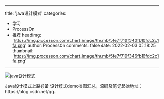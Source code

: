 
---
title: 'java设计模式'
categories: 
 - 学习
 - ProcessOn
 - 推荐
headimg: 'https://img.processon.com/chart_image/thumb/5fe7f719f346fb16fdc2c1fa.png'
author: ProcessOn
comments: false
date: 2022-02-03 05:18:25
thumbnail: 'https://img.processon.com/chart_image/thumb/5fe7f719f346fb16fdc2c1fa.png'
---

<div>   
<img class="thumb" alt="java设计模式" src="https://img.processon.com/chart_image/thumb/5fe7f719f346fb16fdc2c1fa.png" referrerpolicy="no-referrer">
<p>Java设计模式上路必备
设计模式demo类图汇总，源码及笔记起始地址：https://blog.csdn.net/qq..</p>  
</div>
            